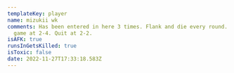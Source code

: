 ```yaml
---
templateKey: player
name: mizukii wk
comments: Has been entered in here 3 times. Flank and die every round. Quit the
  game at 2-4. Quit at 2-2.
isAFK: true
runsInGetsKilled: true
isToxic: false
date: 2022-11-27T17:33:18.583Z
---
```

